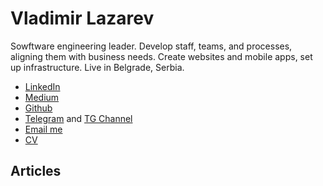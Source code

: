# Vladimir Lazarev

Sowftware engineering leader. Develop staff, teams, and processes, aligning them with business needs. Create websites and mobile apps, set up infrastructure. Live in Belgrade, Serbia.

-   [LinkedIn](https://www.linkedin.com/in/vladimir-lazarev/)
-   [Medium](https://medium.com/@laidrivm)
-   [Github](https://github.com/laidrivm)
-   [Telegram](https://t.me/laidrivm) and [TG Channel](https://t.me/laidrivm_pub)
-   [Email me](mailto:laidrivm@gmail.com)
-	[CV](//cv-vladimir-lazarev-engineering-director.pdf)

## Articles
